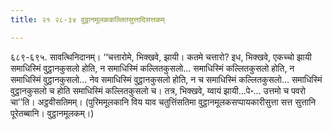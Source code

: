 ```yaml
---
title: २१ २८-३४ वुट्ठानमूलककल्लितसुत्तादिसत्तकम्

---
```


६८९-६९५. सावत्थिनिदानम्। ‘‘चत्तारोमे, भिक्खवे, झायी। कतमे चत्तारो? इध, भिक्खवे, एकच्चो झायी समाधिस्मिं वुट्ठानकुसलो होति, न समाधिस्मिं कल्लितकुसलो… समाधिस्मिं कल्लितकुसलो होति, न समाधिस्मिं वुट्ठानकुसलो… नेव समाधिस्मिं वुट्ठानकुसलो होति, न च समाधिस्मिं कल्लितकुसलो… समाधिस्मिं वुट्ठानकुसलो च होति समाधिस्मिं कल्लितकुसलो च। तत्र, भिक्खवे, य्वायं झायी…पे॰… उत्तमो च पवरो चा’’ति। अट्ठवीसतिमम्। (पुरिममूलकानि विय याव चतुत्तिंसतिमा वुट्ठानमूलकसप्पायकारीसुत्ता सत्त सुत्तानि पूरेतब्बानि। वुट्ठानमूलकम्।)  

